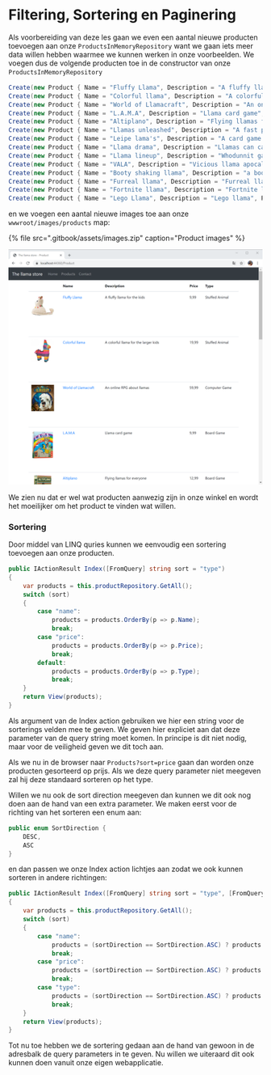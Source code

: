 # Filtering, Sortering en Paginering

Als voorbereiding van deze les gaan we even een aantal nieuwe producten toevoegen aan onze `ProductsInMemoryRepository` want we gaan iets meer data willen hebben waarmee we kunnen werken in onze voorbeelden. We voegen dus de volgende producten toe in de constructor van onze `ProductsInMemoryRepository` 

```csharp
Create(new Product { Name = "Fluffy Llama", Description = "A fluffy llama for the kids", Price = 9.99M, ImageURL = "~/images/products/1.jpg", Type = ProductType.StuffedAnimal });
Create(new Product { Name = "Colorful llama", Description = "A colorful llama for the larger kids", Price = 19.99M, ImageURL = "~/images/products/2.jpg", Type = ProductType.StuffedAnimal });
Create(new Product { Name = "World of Llamacraft", Description = "An online RPG about llamas", Price = 59.99M, ImageURL = "~/images/products/3.png", Type = ProductType.ComputerGame });
Create(new Product { Name = "L.A.M.A", Description = "Llama card game", Price = 9.99M, ImageURL = "~/images/products/4.jpg", Type = ProductType.BoardGame });
Create(new Product { Name = "Altiplano", Description = "Flying llamas for everyone", Price = 12.99M, ImageURL = "~/images/products/5.jpg", Type = ProductType.BoardGame });
Create(new Product { Name = "Llamas unleashed", Description = "A fast paced llama game about crazy llamas", Price = 12.99M, ImageURL = "~/images/products/6.jpg", Type = ProductType.BoardGame });
Create(new Product { Name = "Leipe lama's", Description = "A card game about very dodgy llamas", Price = 12.99M, ImageURL = "~/images/products/7.jpg", Type = ProductType.BoardGame });
Create(new Product { Name = "Llama drama", Description = "Llamas can cause drama too", Price = 39.99M, ImageURL = "~/images/products/8.jpg", Type = ProductType.BoardGame });
Create(new Product { Name = "Llama lineup", Description = "Whodunnit game about llamas", Price = 20.99M, ImageURL = "~/images/products/9.jpg", Type = ProductType.BoardGame });
Create(new Product { Name = "VALA", Description = "Vicious llama apocalypse", Price = 49.99M, ImageURL = "~/images/products/10.jpg", Type = ProductType.ComputerGame });
Create(new Product { Name = "Booty shaking llama", Description = "a booty shaking llama", Price = 12.99M, ImageURL = "~/images/products/11.jpg", Type = ProductType.PlasticToy });
Create(new Product { Name = "Furreal llama", Description = "Furreal llama", Price = 12.99M, ImageURL = "~/images/products/12.jpg", Type = ProductType.StuffedAnimal });
Create(new Product { Name = "Fortnite llama", Description = "Fortnite llama", Price = 22.99M, ImageURL = "~/images/products/13.jpg", Type = ProductType.StuffedAnimal });
Create(new Product { Name = "Lego Llama", Description = "Lego llama", Price = 22.99M, ImageURL = "~/images/products/14.jpg", Type = ProductType.StuffedAnimal });
```

en we voegen een aantal nieuwe images toe aan onze `wwwroot/images/products` map:

{% file src=".gitbook/assets/images.zip" caption="Product images" %}

![](.gitbook/assets/image%20%2871%29.png)

We zien nu dat er wel wat producten aanwezig zijn in onze winkel en wordt het moeilijker om het product te vinden wat willen.

### Sortering

Door middel van LINQ quries kunnen we eenvoudig een sortering toevoegen aan onze producten. 

```csharp
public IActionResult Index([FromQuery] string sort = "type")
{
    var products = this.productRepository.GetAll();
    switch (sort)
    {
        case "name":
            products = products.OrderBy(p => p.Name);
            break;
        case "price":
            products = products.OrderBy(p => p.Price);
            break;
        default:
            products = products.OrderBy(p => p.Type);
            break;
    }
    return View(products);
}
```

Als argument van de Index action gebruiken we hier een string voor de sorterings velden mee te geven. We geven hier expliciet aan dat deze parameter van de query string moet komen. In principe is dit niet nodig, maar voor de veiligheid geven we dit toch aan.

Als we nu in de browser naar `Products?sort=price` gaan dan worden onze producten gesorteerd op prijs. Als we deze query parameter niet meegeven zal hij deze standaard sorteren op het type.

Willen we nu ook de sort direction meegeven dan kunnen we dit ook nog doen aan de hand van een extra parameter. We maken eerst voor de richting van het sorteren een enum aan:

```csharp
public enum SortDirection {
    DESC,
    ASC
}
```

en dan passen we onze Index action lichtjes aan zodat we ook kunnen sorteren in andere richtingen:

```csharp
public IActionResult Index([FromQuery] string sort = "type", [FromQuery] SortDirection sortDirection = SortDirection.ASC)
{
    var products = this.productRepository.GetAll();
    switch (sort)
    {
        case "name":
            products = (sortDirection == SortDirection.ASC) ? products.OrderBy(p => p.Name) : products.OrderByDescending(p => p.Name);
            break;
        case "price":
            products = (sortDirection == SortDirection.ASC) ? products.OrderBy(p => p.Price) : products.OrderByDescending(p => p.Price);
            break;
        case "type":
            products = (sortDirection == SortDirection.ASC) ? products.OrderBy(p => p.Type) : products.OrderByDescending(p => p.Type);
            break;
    }
    return View(products);
}
```

Tot nu toe hebben we de sortering gedaan aan de hand van gewoon in de adresbalk de query parameters in te geven. Nu willen we uiteraard dit ook kunnen doen vanuit onze eigen webapplicatie.



